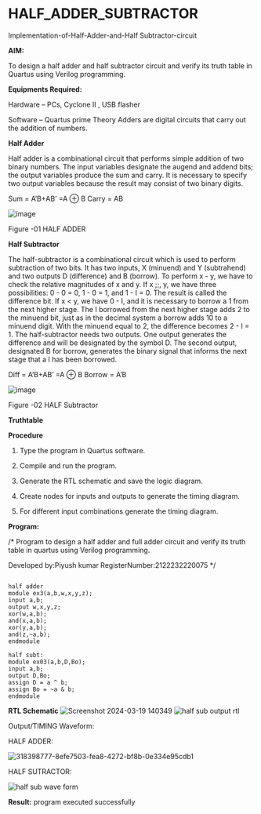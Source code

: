 # HALF_ADDER_SUBTRACTOR

Implementation-of-Half-Adder-and-Half Subtractor-circuit

**AIM:**

To design a half adder and half subtractor circuit and verify its truth table in Quartus using Verilog programming.

**Equipments Required:**

Hardware – PCs, Cyclone II , USB flasher 

Software – Quartus prime Theory Adders are digital circuits that carry out the addition of numbers.

**Half Adder**

Half adder is a combinational circuit that performs simple addition of two binary numbers. The input variables designate the augend and addend bits; the output variables produce the sum and carry. It is necessary to specify two output variables because the result may consist of two binary digits.

Sum = A’B+AB’ =A ⊕ B Carry = AB

![image](https://github.com/naavaneetha/HALF_ADDER_SUBTRACTOR/assets/154305477/bd4a0b2c-cdbc-4184-ab08-81578f121e1f)

Figure -01 HALF ADDER

**Half Subtractor**

The half-subtractor is a combinational circuit which is used to perform subtraction of two bits. It has two inputs, X (minuend) and Y (subtrahend) and two outputs D (difference) and B (borrow). To perform x - y, we have to check the relative magnitudes of x and y. If x ;;, y, we have three possibilities: 0 - 0 = 0, 1 - 0 = 1, and 1 - I = 0. The result is called the difference bit. If x < y, we have 0 - I, and it is necessary to borrow a 1 from the next higher stage. The I borrowed from the next higher stage adds 2 to the minuend bit, just as in the decimal system a borrow adds 10 to a minuend digit. With the minuend equal to 2, the difference becomes 2 - I = 1. The half-subtractor needs two outputs. One output generates the difference and will be designated by the symbol D. The second output, designated B for borrow, generates the binary signal that informs the next stage that a I has been borrowed. 

Diff = A’B+AB’ =A ⊕ B
Borrow = A’B

 ![image](https://github.com/naavaneetha/HALF_ADDER_SUBTRACTOR/assets/154305477/d76b099c-513f-4e7c-843a-e2fd028a531a)

Figure -02 HALF Subtractor

**Truthtable**

**Procedure**

1.	Type the program in Quartus software.

2.	Compile and run the program.

3.	Generate the RTL schematic and save the logic diagram.

4.	Create nodes for inputs and outputs to generate the timing diagram.

5.	For different input combinations generate the timing diagram.


**Program:**

/* Program to design a half adder and full adder circuit and verify its truth table in quartus using Verilog programming.

Developed by:Piyush kumar 
RegisterNumber:2122232220075
*/
~~~

half adder
module ex3(a,b,w,x,y,z);
input a,b;
output w,x,y,z;
xor(w,a,b);
and(x,a,b);
xor(y,a,b);
and(z,~a,b);
endmodule

half subt:
module ex03(a,b,D,Bo);
input a,b;
output D,Bo;
assign D = a ^ b;
assign Bo = ~a & b;
endmodule
~~~


**RTL Schematic**
![Screenshot 2024-03-19 140349](https://github.com/H515piyush/HALF_ADDER_SUBTRACTOR/assets/147472999/dbee0d19-50db-449b-9328-e4a81f0c6b09)
![half sub output rtl](https://github.com/H515piyush/HALF_ADDER_SUBTRACTOR/assets/147472999/05076555-d507-4368-a12a-269185a2b859)

Output/TIMING Waveform:

HALF ADDER:

![318398777-8efe7503-fea8-4272-bf8b-0e334e95cdb1](https://github.com/H515piyush/HALF_ADDER_SUBTRACTOR/assets/147472999/ec78a6a8-456c-47b1-a816-329fa02e93b1)


HALF SUTRACTOR:

![half sub wave form](https://github.com/H515piyush/HALF_ADDER_SUBTRACTOR/assets/147472999/8cf68a8b-09a3-4b76-94c7-3b05d1027a5d)





**Result:**
program executed successfully
